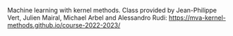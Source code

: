 Machine learning with kernel methods.
Class provided by Jean-Philippe Vert, Julien Mairal, Michael Arbel and Alessandro Rudi: https://mva-kernel-methods.github.io/course-2022-2023/
